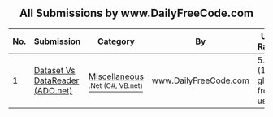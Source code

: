 ﻿<div align="center">

## All Submissions by www\.DailyFreeCode\.com

</div>

No.  | Submission | Category | By   | User Rating
---- | ---------- | -------- | ---- | -----------
1 | [Dataset Vs DataReader \(ADO\.net\)<br />](https://github.com/Planet-Source-Code/www-dailyfreecode-com-dataset-vs-datareader-ado-net__10-5064) | [Miscellaneous<br /><sup>.Net (C#, VB.net)</sup>](../ByCategory/miscellaneous__10-1.md) | www\.DailyFreeCode\.com | 5.0 (10 globes from 2 users)

